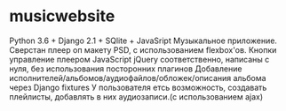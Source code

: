 # musicwebsite
Python 3.6 + Django 2.1 + SQlite + JavaSript
Музыкальное приложение.
Сверстан плеер оп макету PSD, с использованием flexbox'ов. 
Кнопки управление плеером JavaScript jQuery соответственно, написаны с нуля, без использования посторонних плагинов
Добавление  исполнителей/альбомов/аудиофайлов/обложек/описания альбома через Django fixtures
У пользователя етсь возможность, создавать плейлисты, добавлять в них аудиозаписи.(с использованием ajax)

